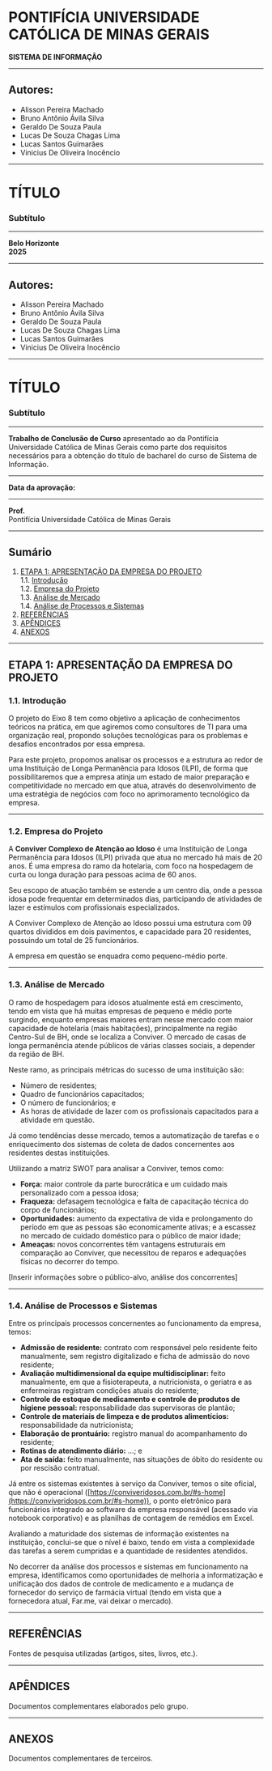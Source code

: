 # PONTIFÍCIA UNIVERSIDADE CATÓLICA DE MINAS GERAIS  
**SISTEMA DE INFORMAÇÃO**  

---

## Autores:  
- Alisson Pereira Machado  
- Bruno Antônio Ávila Silva  
- Geraldo De Souza Paula  
- Lucas De Souza Chagas Lima  
- Lucas Santos Guimarães  
- Vinicius De Oliveira Inocêncio  

---

# TÍTULO  
### Subtítulo  

---

**Belo Horizonte**  
**2025**  

---

## Autores:  
- Alisson Pereira Machado  
- Bruno Antônio Ávila Silva  
- Geraldo De Souza Paula  
- Lucas De Souza Chagas Lima  
- Lucas Santos Guimarães  
- Vinicius De Oliveira Inocêncio  

---

# TÍTULO  
### Subtítulo  

---

**Trabalho de Conclusão de Curso** apresentado ao da Pontifícia Universidade Católica de Minas Gerais como parte dos requisitos necessários para a obtenção do título de bacharel do curso de Sistema de Informação.  

---

**Data da aprovação:**  

__________________________________________________________  
**Prof.**  
Pontifícia Universidade Católica de Minas Gerais  

---

## Sumário  
1. [ETAPA 1: APRESENTAÇÃO DA EMPRESA DO PROJETO](#etapa-1-apresentação-da-empresa-do-projeto)  
   1.1. [Introdução](#introdução)  
   1.2. [Empresa do Projeto](#empresa-do-projeto)  
   1.3. [Análise de Mercado](#análise-de-mercado)  
   1.4. [Análise de Processos e Sistemas](#análise-de-processos-e-sistemas)  
2. [REFERÊNCIAS](#referências)  
3. [APÊNDICES](#apêndices)  
4. [ANEXOS](#anexos)  

---

## ETAPA 1: APRESENTAÇÃO DA EMPRESA DO PROJETO  

### 1.1. Introdução  
O projeto do Eixo 8 tem como objetivo a aplicação de conhecimentos teóricos na prática, em que agiremos como consultores de TI para uma organização real, propondo soluções tecnológicas para os problemas e desafios encontrados por essa empresa.  

Para este projeto, propomos analisar os processos e a estrutura ao redor de uma Instituição de Longa Permanência para Idosos (ILPI), de forma que possibilitaremos que a empresa atinja um estado de maior preparação e competitividade no mercado em que atua, através do desenvolvimento de uma estratégia de negócios com foco no aprimoramento tecnológico da empresa.  

---

### 1.2. Empresa do Projeto  
A **Conviver Complexo de Atenção ao Idoso** é uma Instituição de Longa Permanência para Idosos (ILPI) privada que atua no mercado há mais de 20 anos. É uma empresa do ramo da hotelaria, com foco na hospedagem de curta ou longa duração para pessoas acima de 60 anos.  

Seu escopo de atuação também se estende a um centro dia, onde a pessoa idosa pode frequentar em determinados dias, participando de atividades de lazer e estímulos com profissionais especializados.  

A Conviver Complexo de Atenção ao Idoso possui uma estrutura com 09 quartos divididos em dois pavimentos, e capacidade para 20 residentes, possuindo um total de 25 funcionários.  

A empresa em questão se enquadra como pequeno-médio porte.  

---

### 1.3. Análise de Mercado  
O ramo de hospedagem para idosos atualmente está em crescimento, tendo em vista que há muitas empresas de pequeno e médio porte surgindo, enquanto empresas maiores entram nesse mercado com maior capacidade de hotelaria (mais habitações), principalmente na região Centro-Sul de BH, onde se localiza a Conviver. O mercado de casas de longa permanência atende públicos de várias classes sociais, a depender da região de BH.  

Neste ramo, as principais métricas do sucesso de uma instituição são:  
- Número de residentes;  
- Quadro de funcionários capacitados;  
- O número de funcionários; e  
- As horas de atividade de lazer com os profissionais capacitados para a atividade em questão.  

Já como tendências desse mercado, temos a automatização de tarefas e o enriquecimento dos sistemas de coleta de dados concernentes aos residentes destas instituições.  

Utilizando a matriz SWOT para analisar a Conviver, temos como:  
- **Força:** maior controle da parte burocrática e um cuidado mais personalizado com a pessoa idosa;  
- **Fraqueza:** defasagem tecnológica e falta de capacitação técnica do corpo de funcionários;  
- **Oportunidades:** aumento da expectativa de vida e prolongamento do período em que as pessoas são economicamente ativas; e a escassez no mercado de cuidado doméstico para o público de maior idade;  
- **Ameaças:** novos concorrentes têm vantagens estruturais em comparação ao Conviver, que necessitou de reparos e adequações físicas no decorrer do tempo.  

[Inserir informações sobre o público-alvo, análise dos concorrentes]  

---

### 1.4. Análise de Processos e Sistemas  
Entre os principais processos concernentes ao funcionamento da empresa, temos:  
- **Admissão de residente:** contrato com responsável pelo residente feito manualmente, sem registro digitalizado e ficha de admissão do novo residente;  
- **Avaliação multidimensional da equipe multidisciplinar:** feito manualmente, em que a fisioterapeuta, a nutricionista, o geriatra e as enfermeiras registram condições atuais do residente;  
- **Controle de estoque de medicamento e controle de produtos de higiene pessoal:** responsabilidade das supervisoras de plantão;  
- **Controle de materiais de limpeza e de produtos alimentícios:** responsabilidade da nutricionista;  
- **Elaboração de prontuário:** registro manual do acompanhamento do residente;  
- **Rotinas de atendimento diário:** …; e  
- **Ata de saída:** feito manualmente, nas situações de óbito do residente ou por rescisão contratual.  

Já entre os sistemas existentes à serviço da Conviver, temos o site oficial, que não é operacional ([https://conviveridosos.com.br/#s-home](https://conviveridosos.com.br/#s-home)), o ponto eletrônico para funcionários integrado ao software da empresa responsável (acessado via notebook corporativo) e as planilhas de contagem de remédios em Excel.  

Avaliando a maturidade dos sistemas de informação existentes na instituição, conclui-se que o nível é baixo, tendo em vista a complexidade das tarefas a serem cumpridas e a quantidade de residentes atendidos.  

No decorrer da análise dos processos e sistemas em funcionamento na empresa, identificamos como oportunidades de melhoria a informatização e unificação dos dados de controle de medicamento e a mudança de fornecedor do serviço de farmácia virtual (tendo em vista que a fornecedora atual, Far.me, vai deixar o mercado).  

---

## REFERÊNCIAS  
Fontes de pesquisa utilizadas (artigos, sites, livros, etc.).  

---

## APÊNDICES  
Documentos complementares elaborados pelo grupo.  

---

## ANEXOS  
Documentos complementares de terceiros.  
